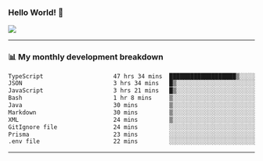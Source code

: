 ### Hello World! 👋

<a>
  <img align="center" src="https://github-readme-stats.vercel.app/api?username=megatunger&count_private=true&include_all_commits=true&bg_color=30,56CCF2,2F80ED&title_color=fff&text_color=fff" />
</a>

------
### 📊 My monthly development breakdown

<!--START_SECTION:waka-->

```txt
TypeScript                    47 hrs 34 mins  ███████████████████▒░░░░░   77.26 %
JSON                          3 hrs 34 mins   █▒░░░░░░░░░░░░░░░░░░░░░░░   05.82 %
JavaScript                    3 hrs 21 mins   █▒░░░░░░░░░░░░░░░░░░░░░░░   05.44 %
Bash                          1 hr 8 mins     ▒░░░░░░░░░░░░░░░░░░░░░░░░   01.85 %
Java                          30 mins         ▒░░░░░░░░░░░░░░░░░░░░░░░░   00.84 %
Markdown                      30 mins         ▒░░░░░░░░░░░░░░░░░░░░░░░░   00.82 %
XML                           24 mins         ▒░░░░░░░░░░░░░░░░░░░░░░░░   00.67 %
GitIgnore file                24 mins         ░░░░░░░░░░░░░░░░░░░░░░░░░   00.66 %
Prisma                        23 mins         ░░░░░░░░░░░░░░░░░░░░░░░░░   00.64 %
.env file                     22 mins         ░░░░░░░░░░░░░░░░░░░░░░░░░   00.62 %
```

<!--END_SECTION:waka-->

------
